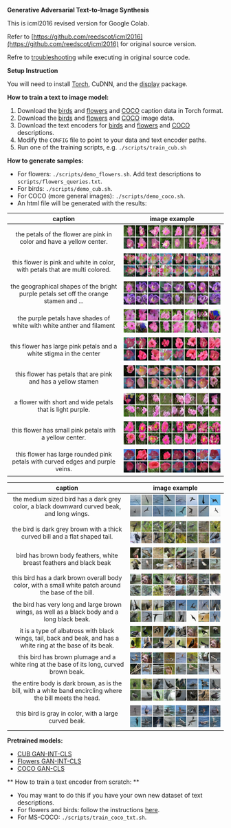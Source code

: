 **Generative Adversarial Text-to-Image Synthesis</a>**

This is icml2016 revised version for Google Colab.

Refer to [https://github.com/reedscot/icml2016](https://github.com/reedscot/icml2016) for original source version.

Refre to [troubleshooting](https://github.com/rightlit/icml2016-rev/issues) while executing in original source code. 

**Setup Instruction**

You will need to install [Torch](http://torch.ch/docs/getting-started.html), CuDNN, and the [display](https://github.com/szym/display) package.

**How to train a text to image model:**

1. Download the [birds](https://drive.google.com/file/d/0B0ywwgffWnLLLUc2WHYzM0Q2eWc/view?usp=sharing) and [flowers](https://drive.google.com/file/d/0B0ywwgffWnLLMl9uOU91MV80cVU/view?usp=sharing) and [COCO](https://drive.google.com/open?id=0B0ywwgffWnLLamltREhDRjlaT3M) caption data in Torch format.
2. Download the [birds](http://www.vision.caltech.edu/visipedia/CUB-200-2011.html) and [flowers](http://www.robots.ox.ac.uk/~vgg/data/flowers/102) and [COCO](http://mscoco.org/dataset/#download) image data.
3. Download the text encoders for [birds](https://drive.google.com/open?id=0B0ywwgffWnLLU0F3UHA3NzFTNEE) and [flowers](https://drive.google.com/open?id=0B0ywwgffWnLLZUt0UmQ1LU1oWlU) and [COCO](https://drive.google.com/open?id=0B0ywwgffWnLLeVNmVVV6OHBDUFE) descriptions.
4. Modify the `CONFIG` file to point to your data and text encoder paths.
5. Run one of the training scripts, e.g. `./scripts/train_cub.sh`

**How to generate samples:**

* For flowers: `./scripts/demo_flowers.sh`. Add text descriptions to `scripts/flowers_queries.txt`.
* For birds: `./scripts/demo_cub.sh`.
* For COCO (more general images): `./scripts/demo_coco.sh`. 
* An html file will be generated with the results:


 caption             |  image example
:-------------------------:|:-------------------------:
the petals of the flower are pink in color and have a yellow center. |  ![](results/flowers/img_1.png)
this flower is pink and white in color, with petals that are multi colored. |  ![](results/flowers/img_2.png)
the geographical shapes of the bright purple petals set off the orange stamen and ... |  ![](results/flowers/img_3.png)
the purple petals have shades of white with white anther and filament |  ![](results/flowers/img_4.png)
this flower has large pink petals and a white stigma in the center |  ![](results/flowers/img_5.png)
this flower has petals that are pink and has a yellow stamen |  ![](results/flowers/img_6.png)
a flower with short and wide petals that is light purple. |  ![](results/flowers/img_7.png)
this flower has small pink petals with a yellow center. |  ![](results/flowers/img_8.png)
this flower has large rounded pink petals with curved edges and purple veins. |  ![](results/flowers/img_9.png)

 caption             |  image example
:-------------------------:|:-------------------------:
the medium sized bird has a dark grey color, a black downward curved beak, and long wings. |  ![](results/cub/img_1.png)
the bird is dark grey brown with a thick curved bill and a flat shaped tail. |  ![](results/cub/img_2.png)
bird has brown body feathers, white breast feathers and black beak |  ![](results/cub/img_3.png)
this bird has a dark brown overall body color, with a small white patch around the base of the bill. |  ![](results/cub/img_4.png)
the bird has very long and large brown wings, as well as a black body and a long black beak. |  ![](results/cub/img_5.png)
it is a type of albatross with black wings, tail, back and beak, and has a white ring at the base of its beak. |  ![](results/cub/img_6.png)
this bird has brown plumage and a white ring at the base of its long, curved brown beak. |  ![](results/cub/img_7.png)
the entire body is dark brown, as is the bill, with a white band encircling where the bill meets the head. |  ![](results/cub/img_8.png)
this bird is gray in color, with a large curved beak. |  ![](results/cub/img_9.png)


**Pretrained models:**

* [CUB GAN-INT-CLS](https://drive.google.com/open?id=0B0ywwgffWnLLSW84ZXRjdXhObzQ)
* [Flowers GAN-INT-CLS](https://drive.google.com/open?id=0B0ywwgffWnLLV0U4MGwzZ2JKT3c)
* [COCO GAN-CLS](https://drive.google.com/open?id=0B0ywwgffWnLLT0JqcEFrOG1iVVk)

** How to train a text encoder from scratch: **

* You may want to do this if you have your own new dataset of text descriptions.
* For flowers and birds: follow the instructions [here](https://github.com/reedscot/cvpr2016).
* For MS-COCO: `./scripts/train_coco_txt.sh`.

